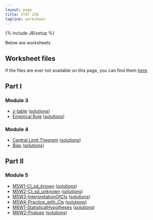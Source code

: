 ```yaml
---
layout: page
title: STAT 226
tagline: worksheet
---
```

{% include JB/setup %}

Below are worksheets

## Worksheet files

If the files are ever not available on this page, 
you can find them 
[here](https://github.com/jarad/jarad.github.com/tree/master/courses/stat226/worksheets).

## Part I

### Module 3

- [z-table](M3W1-ztable/M3W1-ztable.pdf) ([solutions](M3W1-ztable/M3W1-ztable_sol.pdf))
- [Empirical Rule](M3W2-EmpiricalRule/M3W2-EmpiricalRule.pdf) ([solutions](M3W2-EmpiricalRule/M3W2-EmpiricalRule_sol.pdf))

### Module 4

- [Central Limit Theorem](M4W1-CLT/M4W1-CLT.pdf) ([solutions](M4W1-CLT/M4W1-CLT_sol.pdf))
- [Bias](M4W2-Bias/M4W2-Bias.pdf) ([solutions](M4W2-Bias/M4W2-Bias_sol.pdf))


## Part II

### Module 5

- [M5W1-CI_sd_known](M5W1-CI_sd_known/M5W1-CI_sd_known.pdf) ([solutions](M5W1-CI_sd_known/M5W1-CI_sd_known_sol.pdf))
- [M5W2-CI_sd_unknown](M5W2-CI_sd_unknown/M5W2-CI_sd_unknown.pdf) ([solutions](M5W2-CI_sd_unknown/M5W2-CI_sd_unknown_sol.pdf))
- [M5W3-InterpretationOfCIs](M5W3-InterpretationOfCIs/M5W3-InterpretationOfCIs.pdf) ([solutions](M5W3-InterpretationOfCIs/M5W3-InterpretationOfCIs_sol.pdf))
- [M5W4-Practice_with_CIs](M5W4-Practice_with_CIs/M5W4-Practice_with_CIs.pdf) ([solutions](M5W4-Practice_with_CIs/M5W4-Practice_with_CIs_sol.pdf))
- [M6W1-StatisticalHypotheses](M6W1-StatisticalHypotheses/M6W1-StatisticalHypotheses.pdf) ([solutions](M6W1-StatisticalHypotheses/M6W1-StatisticalHypotheses_sol.pdf))
- [M6W2-Pvalues](M6W2-Pvalues/M6W2-Pvalues.pdf) ([solutions](M6W2-Pvalues/M6W2-Pvalues_sol.pdf))